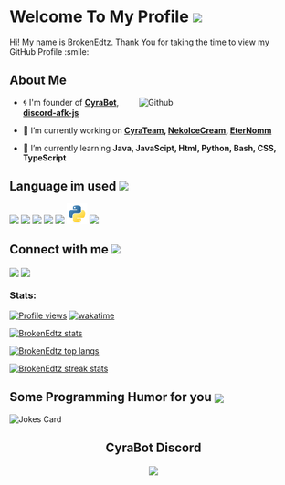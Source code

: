 <h1 align"center"> Welcome To My Profile <img src = "https://raw.githubusercontent.com/MartinHeinz/MartinHeinz/master/wave.gif" width = 1px> </h1>
<p align='center'>

</p>
<div size='20px'> Hi! My name is BrokenEdtz. Thank You for taking the time to view my GitHub Profile :smile: 
</div>

<h2 align="left"> About Me </h2>

<img width="55%" align="right" alt="Github" src="https://raw.githubusercontent.com/onimur/.github/master/.resources/git-header.svg" />

- 🌀 I'm founder of <a href="https://cyrabot.groups.id" target='_blank'><strong>CyraBot</strong></a>, <a href="https://github.com/CyraTeam/discord-afk-js" target="_blank"><strong>discord-afk-js</strong></a>

- 🔭 I’m currently working on <strong><a href='https://github.com/CyraTeam' target='_blank'>CyraTeam</a>, <a href='https://github.com/NekoIceTeam' target='_blank'>NekoIceCream</a>, <a href='https://github.com/EterNomm' target='_blank'>EterNomm</a></strong>

- 🌱 I’m currently learning <strong>Java, JavaScipt, Html, Python, Bash, CSS, TypeScript</strong>

<h2 align="left"> Language im used <img src = "https://media2.giphy.com/media/QssGEmpkyEOhBCb7e1/giphy.gif?cid=ecf05e47a0n3gi1bfqntqmob8g9aid1oyj2wr3ds3mg700bl&rid=giphy.gif" width = 32px> </h2>
<a href="" target='_blank'><img width='32px' src='https://raw.githubusercontent.com/rahulbanerjee26/githubAboutMeGenerator/main/icons/javascript.svg'></a>
<a href="" target='_blank'><img width='32px' src='https://raw.githubusercontent.com/rahulbanerjee26/githubAboutMeGenerator/main/icons/typescript.svg'/></a>
<a href="" target='_blank'><img width='32px' src='https://raw.githubusercontent.com/rahulbanerjee26/githubAboutMeGenerator/main/icons/java.svg'></a>
<a href="" target='_blank'><img width='32px' src='https://raw.githubusercontent.com/rahulbanerjee26/githubAboutMeGenerator/main/icons/html.svg'></a>
<a href="" target='_blank'><img width='32px' src='https://raw.githubusercontent.com/rahulbanerjee26/githubAboutMeGenerator/main/icons/css.svg'></a>
<a href="https://www.python.org" target='_blank'><img width='36px' src='https://raw.githubusercontent.com/devicons/devicon/master/icons/python/python-original.svg'></a>
<a href="" target='_blank'><img width='32px' src='https://raw.githubusercontent.com/rahulbanerjee26/githubAboutMeGenerator/main/icons/bash.svg'></a>

<h2 align="left"> Connect with me <img src='https://raw.githubusercontent.com/ShahriarShafin/ShahriarShafin/main/Assets/handshake.gif' width="100px"> </h2>
<a href = 'https://www.github.com/Quit75Gaming'> <img width = '32px' align= 'center' src="https://raw.githubusercontent.com/rahulbanerjee26/githubAboutMeGenerator/main/icons/github.svg"/></a> 
<a href= 'https://discord.gg/498Axaz9VF'> <img width ='40px' align= 'center' src ='https://raw.githubusercontent.com/rahulbanerjee26/githubAboutMeGenerator/main/icons/discord.svg'> </a>

<h3 align="left">Stats:</h3>

[![Profile views](https://komarev.com/ghpvc/?username=quit75gaming&label=Profile%20Views&color=00ff6e&style=flat)](https://github.com/brokenedtzjs)
[![wakatime](https://wakatime.com/badge/user/48eebc5a-4806-4cf7-ba04-cdc9d5c29b8f.svg)](https://wakatime.com/@48eebc5a-4806-4cf7-ba04-cdc9d5c29b8f)

[![BrokenEdtz stats](https://github-readme-stats.vercel.app/api?username=brokenedtzjs&include_all_commits=Tru&show_icons=True&theme=radical&locale=en)](https://github.com/brokenedtzjs)

[![BrokenEdtz top langs](https://github-readme-stats.vercel.app/api/top-langs?username=brokenedtzjs&show_icons=true&theme=tokyonight&locale=en&layout=compact)](https://github.com/brokenedtzjs)

[![BrokenEdtz streak stats](https://github-readme-streak-stats.herokuapp.com/?user=brokenedtzjs&theme=dark)](https://github.com/brokenedtzjs)

<h2> Some Programming Humor for you <img align ='center' src='https://media2.giphy.com/media/UQDSBzfyiBKvgFcSTw/giphy.gif?cid=ecf05e47p3cd513axbek3f56ti3jzizq8hincw20jauyyfyw&rid=giphy.gif' width = '32px'></h2>

![Jokes Card](https://readme-jokes.vercel.app/api?theme=default)

<div align="center">
<h2>CyraBot Discord</h2>
<a href="https://cyrabot.groups.id/discord/" target='_blank'><img width="40px" align="center" src="https://raw.githubusercontent.com/rahulbanerjee26/githubAboutMeGenerator/main/icons/discord.svg"></a>
</div>
